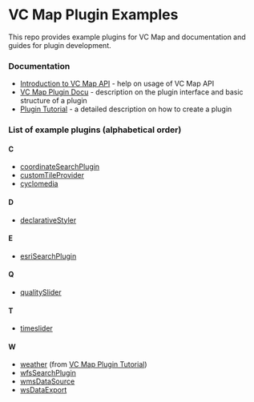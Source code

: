 # VC Map Plugin Examples

This repo provides example plugins for VC Map and documentation and guides for plugin development.

### Documentation

- [Introduction to VC Map API](./doc/VCM_API_Introduction.md) - help on usage of VC Map API
- [VC Map Plugin Docu](./doc/VCM_Plugin.md) - description on the plugin interface and basic structure of a plugin
- [Plugin Tutorial](./doc/VCM_Plugin_Tutorial.md) - a detailed description on how to create a plugin

### List of example plugins (alphabetical order)

#### C
- [coordinateSearchPlugin](plugins/coordinateSearchPlugin/README.md)
- [customTileProvider](plugins/customTileProvider/README.md)
- [cyclomedia](plugins/cyclomedia/README.md)

#### D
- [declarativeStyler](plugins/declarativeStyler/README.md)

#### E
- [esriSearchPlugin](plugins/esriSearchPlugin/README.md)

#### Q
- [qualitySlider](plugins/qualitySlider/README.md)

#### T
- [timeslider](plugins/timeslider/README.md)

#### W
- [weather](plugins/weather/README.md) (from [VC Map Plugin Tutorial](./doc/VCM_Plugin_Tutorial.md))
- [wfsSearchPlugin](plugins/wfsSearchPlugin/README.md)
- [wmsDataSource](plugins/wmsDataSource/README.md) 
- [wsDataExport](plugins/wsDataExport/README.md) 


